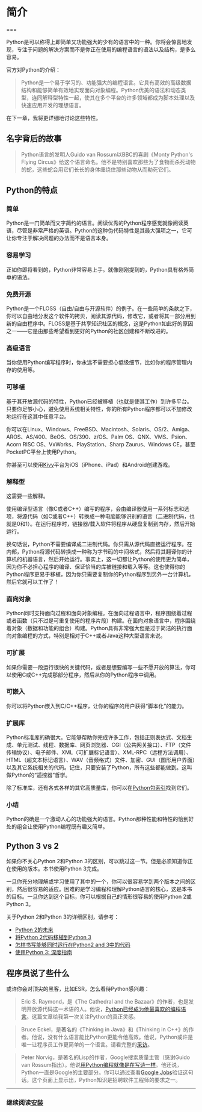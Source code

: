 # 简介
===

Python是可以称得上即简单又功能强大的少有的语言中的一种。你将会惊喜地发现，专注于问题的解决方案而不是你正在使用的编程语言的语法以及结构，是多么容易。

官方对Python的介绍：

> Python是一个易于学习的、功能强大的编程语言。它具有高效的高级数据结构和能够简单有效地实现面向对象编程。Python优美的语法和动态类型，连同解释型特性一起，使其在多个平台的许多领域都成为脚本处理以及快速应用开发的理想语言。

在下一章，我将更详细地讨论这些特性。

## 名字背后的故事

> Python语言的发明人Guido van Rossum以BBC的喜剧《Monty Python's Flying Circus》给这个语言命名。他不是特别喜欢那些为了食物而杀死动物的蛇，这些蛇会用它们长长的身体缠绕住那些动物从而勒死它们。

## Python的特点

### 简单

Python是一门简单而文字简约的语言。阅读优秀的Python程序感觉就像阅读英语，尽管是非常严格的英语。Python的这种伪代码特性是其最大强项之一，它可让你专注于解决问题的办法而不是语言本身。

### 容易学习

正如你即将看到的，Python非常容易上手。就像刚刚提到的，Python具有格外简单的语法。

### 免费开源

Python是一个FLOSS（自由/自由与开源软件）的例子。在一些简单的条款之下，你可以自由地分发这个软件的拷贝，阅读其源代码，修改它，或者将其一部分用到新的自由程序中。FLOSS是基于共享知识社区的概念，这是Python如此好的原因之一——它是由那些希望看到更好的Python的社区创建和不断改进的。

### 高级语言

当你使用Python编写程序时，你永远不需要担心低级细节，比如你的程序管理内存的使用等。

### 可移植

基于其开放源代码的特性，Python已经被移植（也就是使其工作）到许多平台。只要你足够小心，避免使用系统相关特性，你的所有Python程序都可以不加修改地运行在这其中任意平台。

你可以在Linux、Windows、FreeBSD、Macintosh、Solaris、OS/2、Amiga、AROS、AS/400、BeOS、OS/390、z/OS、Palm OS、QNX、VMS、Psion、Acorn RISC OS、VxWorks、PlayStation、Sharp Zaurus、Windows CE，甚至PocketPC平台上使用Python。

你甚至可以使用[Kivy](http://kivy.org)平台为iOS（iPhone、iPad）和Android创建游戏。

### 解释型

这需要一些解释。

使用编译型语言（像C或者C++）编写的程序，会由编译器使用一系列标志和选项，将源代码（如C或者C++）转换成一种电脑能够识别的语言（二进制代码，也就是0和1）。在运行程序时，链接器/载入软件将程序从硬盘复制到内存，然后开始运行。

换句话说，Python不需要编译成二进制代码。你只需从源代码直接运行程序。在内部，Python将源代码转换成一种称为字节码的中间格式，然后将其翻译你的计算机的机器语言，然后开始运行。事实上，这一切都让Python的使用更为简单，因为你不必担心程序的编译、保证恰当的库被链接和载入等等。这也使得你的Python程序更易于移植，因为你只需要复制你的Python程序到另外一台计算机，然后它就可以工作了！

### 面向对象

Python同时支持面向过程和面向对象编程。在面向过程语言中，程序围绕着过程或者函数（只不过是可重复使用的程序片段）构建。在面向对象语言中，程序围绕着对象（数据和功能的组合）构建。Python具有非常强大但是过于简洁的执行面向对象编程的方式，特别是相对于C++或者Java这种大型语言来说。

### 可扩展

如果你需要一段运行很快的关键代码，或者是想要编写一些不愿开放的算法，你可以使用C或C++完成那部分程序，然后从你的Python程序中调用。

### 可嵌入

你可以将Python嵌入到C/C++程序，让你的程序的用户获得“脚本化”的能力。

### 扩展库

Python标准库的确很大。它能够帮助你完成许多工作，包括正则表达式、文档生成、单元测试、线程、数据库、网页浏览器、CGI（公共网关接口）、FTP（文件传输协议）、电子邮件、XML（可扩展标记语言）、XML-RPC（远程方法调用）、HTML（超文本标记语言）、WAV（音频格式）文件、加密、GUI（图形用户界面）以及其它系统相关的代码。记住，只要安装了Python，所有这些都能做到。这叫做Python的“遥控器”哲学。

除了标准库，还有各式各样的其它高质量库，你可以在[Python包索引](http://pypi.python.org/pypi)找到它们。

### 小结
Python的确是一个激动人心的功能强大的语言。Python那种性能和特性的恰到好处的组合让使用Python编程既有趣又简单。

## Python 3 vs 2

如果你不关心Python 2和Python 3的区别，可以跳过这一节。但是必须知道你正在使用的版本。本书使用Python 3完成。

一旦你充分地理解或学习使用了其中的一个，你可以很容易学到两个版本之间的区别，然后很容易的适应。困难的是学习编程和理解Python语言的核心，这是本书的目标。一旦你达到这个目标，你可以根据自己的情形很容易的使用Python 2或Python 3。

关于Python 2和Python 3的详细区别，请参考：
- [Python 2的未来](http://lwn.net/Articles/547191/)
- [将Python 2代码移植到Python 3](https://docs.python.org/3/howto/pyporting.html)
- [怎样书写能够同时运行在Python2 and 3中的代码](https://wiki.python.org/moin/PortingToPy3k/BilingualQuickRef)
- [使用Python 3: 深度指南](http://python3porting.com)


## 程序员说了些什么

或许你会对顶尖的黑客，比如ESR，怎么看待Python感兴趣：

> Eric S. Raymond，是《The Cathedral and the Bazaar》的作者，也是发明开放源代码这一术语的人。他说，[Python已经成为他最喜欢的编程语言](http://www.python.org/about/success/esr/)。这篇文章给我第一次关注Python的真正灵感。

> Bruce Eckel，是著名的《Thinking in Java》和《Thinking in C++》的作者。他说，没有什么语言能比Python更能令他高效。他说，Python或许是唯一让程序员工作更简单的一个语言。请看完整的[采访](http://www.artima.com/intv/aboutme.html)。

> Peter Norvig，是著名的Lisp的作者，Google搜索质量主管（感谢Guido van Rossum指出）。他说[用Python编程就像是在写诗一样](https://news.ycombinator.com/item?id=1803815)。他还说，Python一直是Google的主要部分。你可以通过查看[Google Jobs](http://www.google.com/jobs/index.html)验证这句话。这个页面上显示出，Python知识是招聘软件工程师的要求之一。

--------------------------------------------------

### 继续阅读[安装](installation.md)